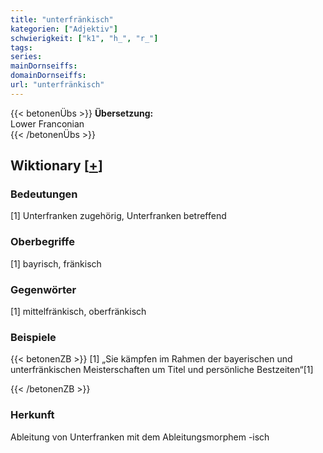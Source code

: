 ```yaml
---
title: "unterfränkisch"
kategorien: ["Adjektiv"]
schwierigkeit: ["k1", "h_", "r_"]
tags:
series:
mainDornseiffs:
domainDornseiffs:
url: "unterfränkisch"
---
```


{{< betonenÜbs >}}
**Übersetzung:**  
Lower Franconian  
{{< /betonenÜbs >}}

## Wiktionary [[+](https://de.wiktionary.org/wiki/unterfränkisch)]

### Bedeutungen
[1] Unterfranken zugehörig, Unterfranken betreffend  

### Oberbegriffe
[1] bayrisch, fränkisch  

### Gegenwörter
[1] mittelfränkisch, oberfränkisch  

### Beispiele
{{< betonenZB >}}
[1] „Sie kämpfen im Rahmen der bayerischen und unterfränkischen Meisterschaften um Titel und persönliche Bestzeiten“[1]  

{{< /betonenZB >}}
### Herkunft
Ableitung von Unterfranken mit dem Ableitungsmorphem -isch  


